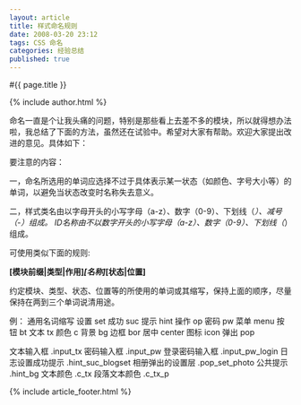 ```yaml
---
layout: article
title: 样式命名规则
date: 2008-03-20 23:12
tags: CSS 命名
categories: 经验总结
published: true
---
```


#{{ page.title }}

{% include author.html %}

命名一直是个让我头痛的问题，特别是那些看上去差不多的模块，所以就得想办法啦，我总结了下面的方法，虽然还在试验中。希望对大家有帮助。欢迎大家提出改进的意见。具体如下：

要注意的内容：

一，命名所选用的单词应选择不过于具体表示某一状态（如颜色、字号大小等）的单词，以避免当状态改变时名称失去意义。

二，样式类名由以字母开头的小写字母（a-z）、数字（0-9）、下划线（_）、减号（-）组成。
ID名称由不以数字开头的小写字母（a-z）、数字（0-9）、下划线（_）组成。

可使用类似下面的规则:

**[模块前缀|类型|作用]_[名称]_[状态|位置]**

约定模块、类型、状态、位置等的所使用的单词或其缩写，保持上面的顺序，尽量保持在两到三个单词说清用途。

例：
通用名词缩写
设置 set
成功 suc
提示 hint
操作 op
密码 pw
菜单 menu
按钮 bt
文本 tx
颜色 c
背景 bg
边框 bor
居中 center
图标 icon
弹出 pop

文本输入框 .input_tx
密码输入框 .input_pw
登录密码输入框 .input_pw_login
日志设置成功提示 .hint_suc_blogset
相册弹出的设置层 .pop_set_photo
公共提示 .hint_bg
文本颜色 .c_tx
段落文本颜色 .c_tx_p

{% include article_footer.html %}
